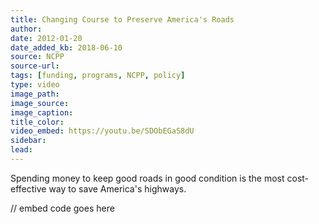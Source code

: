 ```yaml
---
title: Changing Course to Preserve America's Roads
author:
date: 2012-01-20
date_added_kb: 2018-06-10
source: NCPP
source-url:
tags: [funding, programs, NCPP, policy]
type: video
image_path: 
image_source:
image_caption:
title_color:
video_embed: https://youtu.be/SDObEGaS8dU
sidebar:
lead:
---
```


Spending money to keep good roads in good condition is the most cost-effective way to save America's highways.
<!--more-->

// embed code goes here
